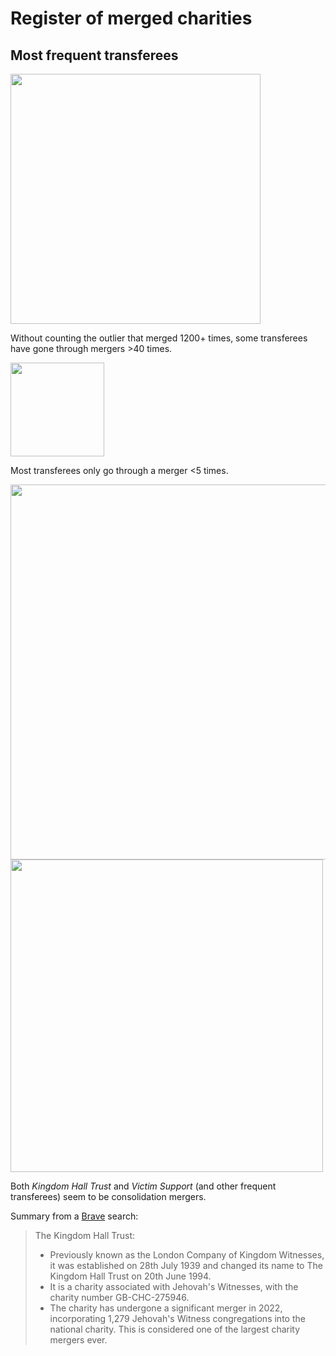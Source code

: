 # Register of merged charities

## Most frequent transferees

<img src="../../assets/most_frequent_transferees.png" width="400">

Without counting the outlier that merged 1200+ times, some transferees have gone through mergers >40 times.

<img src="../../assets/transferee_freqs.png" width="150">

Most transferees only go through a merger <5 times.

<img src="../../assets/consolidation_merger_kingdom_hall_trust.png" width="600">

<img src="../../assets/consolidation_merger_victim_support.png" width="500">

Both *Kingdom Hall Trust* and *Victim Support* (and other frequent transferees) seem to be consolidation mergers. 

Summary from a [Brave](https://search.brave.com/search?q=The+Kingdom+Hall+Trust+&summary=1) search:

> The Kingdom Hall Trust:
> 
> - Previously known as the London Company of Kingdom Witnesses, it was established on 28th July 1939 and changed its name to The Kingdom Hall Trust on 20th June 1994.
> - It is a charity associated with Jehovah's Witnesses, with the charity number GB-CHC-275946.
> - The charity has undergone a significant merger in 2022, incorporating 1,279 Jehovah's Witness congregations into the national charity. This is considered one of the largest charity mergers ever.
